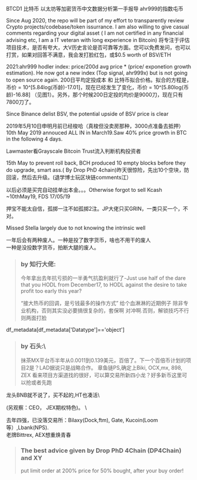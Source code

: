 BTCD1 比特币 以太坊等加密货币中文数据分析第一手报导 ahr999的指数屯币

Since Aug 2020, the repo will be part of my effort to transparently review Crypto projects/codebase/token issurrance. I am also willing to give casual comments regarding your digital asset ( I am not certified in any financial advising etc, I am a IT veteran with long experience in Bitcoin)
将专注于评估项目技术，是否有夸大，大V历史言论是否可靠等方面。您可以免费发问，也可以打赏，如果对回答不满意，我会发打脸红包，或$0.5 worth of BSV/ETH

2021:ahr999 hodler index: price/200d avg price * (price/ exponetion growth estimation). He now got a new index (Top signal, ahr999x) but is not going to open source again. 200日平均定投成本 和 比特币拟合价格。拟合的方程是，币价 = 10^[5.84log(币龄)-17.01]，现在已经发生了变化，币价 = 10^[5.80log(币龄)-16.88] （见图1）。另外，那个时候200日定投的均价是9000刀，现在只有7800刀了。

Since Binance delist BSV, the potential upside of BSV price is clear

2019年5月10日申明月前已经梭哈（真梭但没卖房那种，3000点准备去抵押）
10th May 2019 annouced ALL IN in March19.Saw 40% price growth in BTC in the following 4 days.

Lawmaster看Grayscale Bitcoin Trust流入判断机构投资者

15th May to prevent roll back, BCH produced 10 empty blocks before they do upgrade, smart ass.( By Drop PhD 4chain)昨天很惊险，先出10个空块，防回滚，然后去升级。(退学博士玩区块链comments江）

以后必须是买完自动挂单出本金。。。Otherwise forgot to sell Kcash ~10thMay19, FDS 17/05/19


押宝不能太自信，孤掷一注不如孤掷2注。JP大佬只买GRIN，一类只买一个，不对。

Missed Stella largely due to  not knowing the intrinsic well

一年后会有两种废人。一种是投了数字货币，啥也不用干的废人\
一种是没投数字货币，拍断大腿的废人。

>### by 知行大佬: 
>
>今年拿出去年抗亏损的一半勇气抗盈利就行了-Just use half of the dare that you HODL from December17, to HODL against the desire to take profit too early this year?  
>
>“接大热币的回调，是亏钱最多的操作方式” 给个血淋淋的近期例子  除非专业机构，否则其实没必要搞很复杂的，套保啊 对冲啊.否则，解锁技巧不行则两面打脸

 df_metadata[df_metadata['Datatype']=='object']
>### by 石头:\ 
>抹茶MX平台币半年从0.0011到0.139美元，百倍了。下一个百倍币计划的项目2是？LAD据说只是战略合作。
章鱼链PS,确定上Biki, OCX,mx, 898, ZEX 看来项目方渠道找的很好，可以算交易所新四小龙？好多新币这里可以抢或者先跑


龙头BNB就不说了，买不起的,HT也凑活\

(另观察：CEO， JEX期权特色)。 \

去年四强，已没落交易所：Bilaxy(Dock,ftm), Gate, Kucoin(Loom等）,Lbank(NPS).\
老牌Bittrex, AEX想重焕青春

>### The best advice given by Drop PhD 4Chain (DP4Chain) and XY  
>
> put limit order at 200% price for 50% bought, after your buy order!

